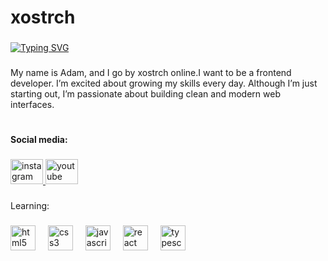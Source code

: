 <h1 align="left">xostrch</h1>

###

<p><a href="https://git.io/typing-svg"><img src="https://readme-typing-svg.demolab.com?font=Play&size=40&pause=1000&color=2980F7&background=FF6C7E00&vCenter=true&width=537&height=116&lines=hello+from+xostrch's+github+%F0%9F%A7%91%F0%9F%8F%BB%E2%80%8D%F0%9F%92%BB" alt="Typing SVG" /></a></p>

###

<p align="left">My name is Adam, and I go by xostrch online.I want to be a frontend developer.  I’m excited about growing my skills every day. Although I’m just starting out, I’m passionate about building clean and modern web interfaces.</p>

###

<h1 align="left"></h1>

###

<h4 align="left">Social media:</h4>

###

<div align="left">
  <a href="https://www.instagram.com/xostrch/" target="_blank">
    <img src="https://raw.githubusercontent.com/maurodesouza/profile-readme-generator/master/src/assets/icons/social/instagram/default.svg" width="52" height="40" alt="instagram logo"  />
  </a>
  <a href="https://www.youtube.com/@xostrch" target="_blank">
    <img src="https://raw.githubusercontent.com/maurodesouza/profile-readme-generator/master/src/assets/icons/social/youtube/default.svg" width="52" height="40" alt="youtube logo"  />
  </a>
</div>

###

<p align="left">Learning:</p>

###

<div align="left">
  <img src="https://skillicons.dev/icons?i=html" height="40" alt="html5 logo"  />
  <img width="12" />
  <img src="https://skillicons.dev/icons?i=css" height="40" alt="css3 logo"  />
  <img width="12" />
  <img src="https://skillicons.dev/icons?i=js" height="40" alt="javascript logo"  />
  <img width="12" />
  <img src="https://skillicons.dev/icons?i=react" height="40" alt="react logo"  />
  <img width="12" />
  <img src="https://skillicons.dev/icons?i=ts" height="40" alt="typescript logo"  />
</div>

###
